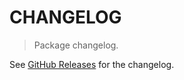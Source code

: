 # CHANGELOG

> Package changelog.

See [GitHub Releases](https://github.com/stdlib-js/stats-base-dists-f-pdf/releases) for the changelog.